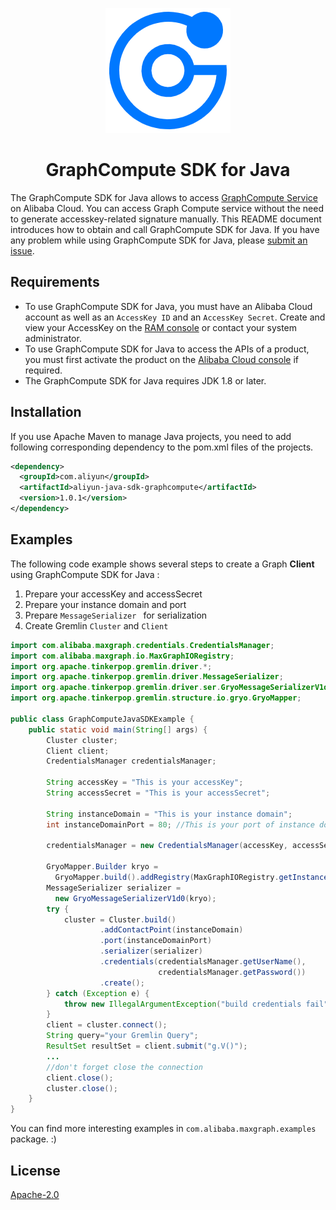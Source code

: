 <p align="center">
<a href="https://www.aliyun.com/product/graphcompute"><img src="https://raw.githubusercontent.com/aliyun/alibabacloud-graphcompute-java-sdk/master/src/resources/GraphCompute-blue.png"></a>
</p>

<h1 align="center">GraphCompute SDK for Java</h1>
<p align="center">

The GraphCompute SDK for Java allows to access [GraphCompute Service](https://www.aliyun.com/product/graphcompute) on Alibaba Cloud. You can access Graph Compute service without the need to generate accesskey-related signature manually. This README document introduces how to obtain and call GraphCompute SDK for Java. If you have any problem while using GraphCompute SDK for Java, please [submit an issue](https://github.com/aliyun/alibabacloud-graphcompute-java-sdk/issues/new).

## Requirements

- To use GraphCompute SDK for Java, you must have an Alibaba Cloud account as well as an `AccessKey ID` and an `AccessKey Secret`. Create and view your AccessKey on the [RAM console](https://ram.console.aliyun.com "RAM console") or contact your system administrator.
- To use  GraphCompute SDK for Java to access the APIs of a product, you must first activate the product on the [Alibaba Cloud console](https://homenew.console.aliyun.com/) if required.
- The GraphCompute SDK for Java requires JDK 1.8 or later.


## Installation

If you use Apache Maven to manage Java projects, you need to add following corresponding dependency to the pom.xml files of the projects. 

```xml
<dependency>
  <groupId>com.aliyun</groupId>
  <artifactId>aliyun-java-sdk-graphcompute</artifactId>
  <version>1.0.1</version>
</dependency>
```

## Examples

The following code example shows several steps to create a Graph **Client**  using GraphCompute SDK for Java :

1. Prepare your accessKey and accessSecret
2. Prepare your instance domain and port
3. Prepare `MessageSerializer ` for serialization
4. Create Gremlin `Cluster` and `Client`

```java
import com.alibaba.maxgraph.credentials.CredentialsManager;
import com.alibaba.maxgraph.io.MaxGraphIORegistry;
import org.apache.tinkerpop.gremlin.driver.*;
import org.apache.tinkerpop.gremlin.driver.MessageSerializer;
import org.apache.tinkerpop.gremlin.driver.ser.GryoMessageSerializerV1d0;
import org.apache.tinkerpop.gremlin.structure.io.gryo.GryoMapper;

public class GraphComputeJavaSDKExample {
    public static void main(String[] args) {
        Cluster cluster;
        Client client;
        CredentialsManager credentialsManager;
      
      	String accessKey = "This is your accessKey";
        String accessSecret = "This is your accessSecret";

        String instanceDomain = "This is your instance domain";
        int instanceDomainPort = 80; //This is your port of instance domain
        
        credentialsManager = new CredentialsManager(accessKey, accessSecret);

        GryoMapper.Builder kryo = 
          GryoMapper.build().addRegistry(MaxGraphIORegistry.getInstance());
        MessageSerializer serializer = 
          new GryoMessageSerializerV1d0(kryo);
        try {
            cluster = Cluster.build()
                    .addContactPoint(instanceDomain)
                    .port(instanceDomainPort)
                    .serializer(serializer)
                    .credentials(credentialsManager.getUserName(), 
                                 credentialsManager.getPassword())
                    .create();
        } catch (Exception e) {
            throw new IllegalArgumentException("build credentials fail", e);
        }
        client = cluster.connect();
      	String query="your Gremlin Query";
        ResultSet resultSet = client.submit("g.V()");
      	...
        //don't forget close the connection
        client.close();
        cluster.close();
    }
}
```

You can find more interesting examples in `com.alibaba.maxgraph.examples` package. :)

## License

[Apache-2.0](http://www.apache.org/licenses/LICENSE-2.0)

